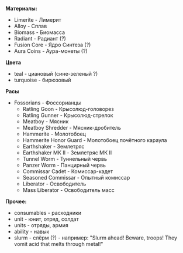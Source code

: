 **Материалы:**
* Limerite - Лимерит
* Alloy - Сплав
* Biomass - Биомасса
* Radiant - Радиант (?)
* Fusion Core - Ядро Синтеза (?)
* Aura Coins - Аура-монеты (?)

**Цвета**
* teal - циановый (сине-зеленый ?)
* turquoise - бирюзовый

**Расы**
* Fossorians - Фоссорианцы
    * Ratling Goon - Крысолюд-головорез
    * Ratling Gunner - Крысолюд-стрелок
    * Meatboy - Мясник
    * Meatboy Shredder - Мясник-дробитель
    * Hammerite - Молотобоец
    * Hammerite Honor Guard - Молотобоец почётного караула
    * Earthshaker - Землетряс
    * Earthshaker MK II - Землетряс MK II
    * Tunnel Worm - Туннельный червь
    * Panzer Worm - Панцирный червь
    * Commissar Cadet - Комиссар-кадет
    * Seasoned Commissar - Опытный комиссар
    * Liberator - Освободитель
    * Mass Liberator - Освободитель масс

**Прочее:**
* consumables - расходники
* unit - юнит, отряд, солдат
* units - отряды, армия
* ability - навык
* slurm - слёрм (?) - например: "Slurm ahead! Beware, troops! They vomit acid that melts through metal!"
